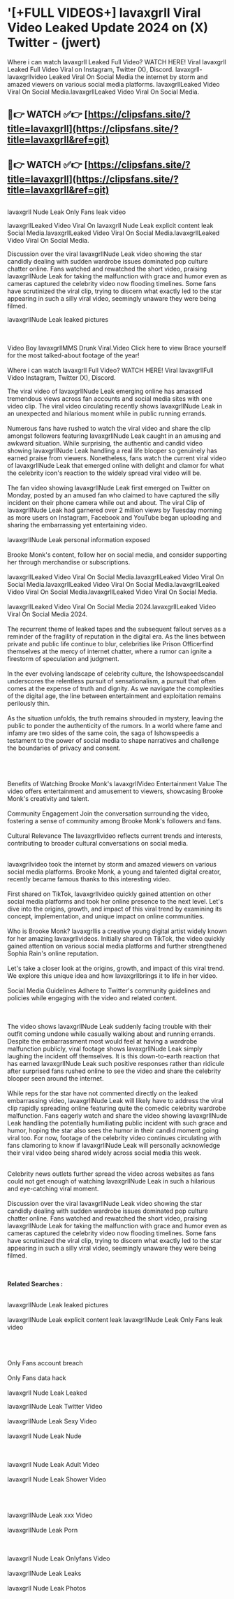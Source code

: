 #  '[+FULL VIDEOS+] lavaxgrll Viral Video Leaked Update 2024 on (X) Twitter - (jwert)

Where i can watch lavaxgrll Leaked Full Video? WATCH HERE! Viral lavaxgrll Leaked Full Video Viral on Instagram, Twitter (X), Discord.
lavaxgrll- lavaxgrllvideo Leaked Viral On Social Media the internet by storm and amazed viewers on various social media platforms.
lavaxgrllLeaked Video Viral On Social Media.lavaxgrllLeaked Video Viral On Social Media.




## 🔴👉 WATCH ✅👉 [https://clipsfans.site/?title=lavaxgrll](https://clipsfans.site/?title=lavaxgrll&ref=git)


## 🔴👉 WATCH ✅👉 [https://clipsfans.site/?title=lavaxgrll](https://clipsfans.site/?title=lavaxgrll&ref=git)
##


lavaxgrll Nude Leak Only Fans leak video 


lavaxgrllLeaked Video Viral On  lavaxgrll Nude Leak explicit content leak Social Media.lavaxgrllLeaked Video Viral On Social Media.lavaxgrllLeaked Video Viral On Social Media.



Discussion over the viral lavaxgrllNude Leak video showing the star candidly dealing with sudden wardrobe issues dominated pop culture chatter online. Fans watched and rewatched the short video, praising lavaxgrllNude Leak for taking the malfunction with grace and humor even as cameras captured the celebrity video now flooding timelines. Some fans have scrutinized the viral clip, trying to discern what exactly led to the star appearing in such a silly viral video, seemingly unaware they were being filmed.


lavaxgrllNude Leak leaked pictures


  <br>

  <br>
Video Boy lavaxgrllMMS Drunk Viral.Video Click here to view Brace yourself for the most talked-about footage of the year!
<br><br>
Where i can watch lavaxgrll Full Video? WATCH HERE! Viral lavaxgrllFull Video Instagram, Twitter (X), Discord.

The viral video of lavaxgrllNude Leak emerging online has amassed tremendous views across fan accounts and social media sites with one video clip. The viral video circulating recently shows lavaxgrllNude Leak in an unexpected and hilarious moment while in public running errands.
<br><br>
Numerous fans have rushed to watch the viral video and share the clip amongst followers featuring lavaxgrllNude Leak caught in an amusing and awkward situation. While surprising, the authentic and candid video showing lavaxgrllNude Leak handling a real life blooper so genuinely has earned praise from viewers. Nonetheless, fans watch the current viral video of lavaxgrllNude Leak that emerged online with delight and clamor for what the celebrity icon's reaction to the widely spread viral video will be.
<br><br>
The fan video showing lavaxgrllNude Leak first emerged on Twitter on Monday, posted by an amused fan who claimed to have captured the silly incident on their phone camera while out and about. The viral Clip of lavaxgrllNude Leak had garnered over 2 million views by Tuesday morning as more users on Instagram, Facebook and YouTube began uploading and sharing the embarrassing yet entertaining video.
<br><br>
lavaxgrllNude Leak personal information exposed
<br><br>
Brooke Monk's content, follow her on social media, and consider supporting her through merchandise or subscriptions.
<br><br>
lavaxgrllLeaked Video Viral On Social Media.lavaxgrllLeaked Video Viral On Social Media.lavaxgrllLeaked Video Viral On Social Media.lavaxgrllLeaked Video Viral On Social Media.lavaxgrllLeaked Video Viral On Social Media.
<br><br>
lavaxgrllLeaked Video Viral On Social Media 2024.lavaxgrllLeaked Video Viral On Social Media 2024.
<br><br>
The recurrent theme of leaked tapes and the subsequent fallout serves as a reminder of the fragility of reputation in the digital era. As the lines between private and public life continue to blur, celebrities like Prison Officerfind themselves at the mercy of internet chatter, where a rumor can ignite a firestorm of speculation and judgment.
<br><br>
In the ever evolving landscape of celebrity culture, the Ishowspeedscandal underscores the relentless pursuit of sensationalism, a pursuit that often comes at the expense of truth and dignity. As we navigate the complexities of the digital age, the line between entertainment and exploitation remains perilously thin.
<br><br>
As the situation unfolds, the truth remains shrouded in mystery, leaving the public to ponder the authenticity of the rumors. In a world where fame and infamy are two sides of the same coin, the saga of Ishowspeedis a testament to the power of social media to shape narratives and challenge the boundaries of privacy and consent.
<br><br>

<br><br>
Benefits of Watching Brooke Monk's lavaxgrllVideo Entertainment Value The video offers entertainment and amusement to viewers, showcasing Brooke Monk's creativity and talent.
<br><br>
Community Engagement Join the conversation surrounding the video, fostering a sense of community among Brooke Monk's followers and fans.
<br><br>
Cultural Relevance The lavaxgrllvideo reflects current trends and interests, contributing to broader cultural conversations on social media.
<br><br>


lavaxgrllvideo took the internet by storm and amazed viewers on various social media platforms. Brooke Monk, a young and talented digital creator, recently became famous thanks to this interesting video.
<br><br>
First shared on TikTok, lavaxgrllvideo quickly gained attention on other social media platforms and took her online presence to the next level. Let's dive into the origins, growth, and impact of this viral trend by examining its concept, implementation, and unique impact on online communities.
<br><br>
Who is Brooke Monk? lavaxgrllis a creative young digital artist widely known for her amazing lavaxgrllvideos. Initially shared on TikTok, the video quickly gained attention on various social media platforms and further strengthened Sophia Rain's online reputation.
<br><br>
Let's take a closer look at the origins, growth, and impact of this viral trend. We explore this unique idea and how lavaxgrllbrings it to life in her video.
<br><br>
Social Media Guidelines Adhere to Twitter's community guidelines and policies while engaging with the video and related content.


<br><br>
The video shows lavaxgrllNude Leak suddenly facing trouble with their outfit coming undone while casually walking about and running errands. Despite the embarrassment most would feel at having a wardrobe malfunction publicly, viral footage shows lavaxgrllNude Leak simply laughing the incident off themselves. It is this down-to-earth reaction that has earned lavaxgrllNude Leak such positive responses rather than ridicule after surprised fans rushed online to see the video and share the celebrity blooper seen around the internet.
<br><br>
While reps for the star have not commented directly on the leaked embarrassing video, lavaxgrllNude Leak will likely have to address the viral clip rapidly spreading online featuring quite the comedic celebrity wardrobe malfunction. Fans eagerly watch and share the video showing lavaxgrllNude Leak handling the potentially humiliating public incident with such grace and humor, hoping the star also sees the humor in their candid moment going viral too. For now, footage of the celebrity video continues circulating with fans clamoring to know if lavaxgrllNude Leak will personally acknowledge their viral video being shared widely across social media this week.
<br><br>

Celebrity news outlets further spread the video across websites as fans could not get enough of watching lavaxgrllNude Leak in such a hilarious and eye-catching viral moment.
<br><br>
Discussion over the viral lavaxgrllNude Leak video showing the star candidly dealing with sudden wardrobe issues dominated pop culture chatter online. Fans watched and rewatched the short video, praising lavaxgrllNude Leak for taking the malfunction with grace and humor even as cameras captured the celebrity video now flooding timelines. Some fans have scrutinized the viral clip, trying to discern what exactly led to the star appearing in such a silly viral video, seemingly unaware they were being filmed.


<br><br>
<strong>Related Searches :</strong>
<br><br>

lavaxgrllNude Leak leaked pictures
<br><br>
lavaxgrllNude Leak explicit content leak
lavaxgrllNude Leak Only Fans leak video
<br><br>

<br><br>
Only Fans account breach
<br><br>
Only Fans data hack
<br><br>
lavaxgrll Nude Leak Leaked

lavaxgrllNude Leak Twitter Video
<br><br>
lavaxgrllNude Leak Sexy Video
<br><br>
lavaxgrll Nude Leak Nude

<br><br>
lavaxgrll Nude Leak Adult Video
<br><br>
lavaxgrll Nude Leak Shower Video
<br><br>

<br><br>
lavaxgrllNude Leak xxx Video
<br><br>
lavaxgrllNude Leak Porn

<br><br>
lavaxgrll Nude Leak Onlyfans Video
<br><br>
lavaxgrllNude Leak Leaks
<br><br>
lavaxgrll Nude Leak Photos